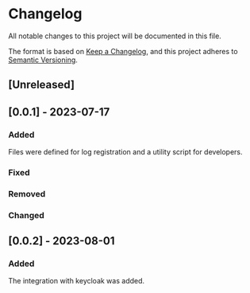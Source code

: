 # Changelog

All notable changes to this project will be documented in this file.

The format is based on [Keep a Changelog](https://keepachangelog.com/en/1.0.0/),
and this project adheres to [Semantic Versioning](https://semver.org/spec/v2.0.0.html).

## [Unreleased]

## [0.0.1] - 2023-07-17
### Added
Files were defined for log registration and a utility script for developers.

### Fixed
### Removed
### Changed

## [0.0.2] - 2023-08-01
### Added
The integration with keycloak was added.